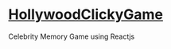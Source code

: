 # [HollywoodClickyGame](https://keanamaral.github.io/HollywoodClickyGame/)
Celebrity Memory Game using Reactjs
